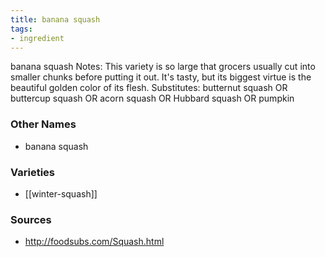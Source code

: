```yaml
---
title: banana squash
tags:
- ingredient
---
```

banana squash Notes: This variety is so large that grocers usually cut into smaller chunks before putting it out. It's tasty, but its biggest virtue is the beautiful golden color of its flesh. Substitutes: butternut squash OR buttercup squash OR acorn squash OR Hubbard squash OR pumpkin

### Other Names

* banana squash

### Varieties

* [[winter-squash]]

### Sources
* http://foodsubs.com/Squash.html
